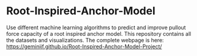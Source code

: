 # Root-Inspired-Anchor-Model
Use different machine learning algorithms to predict and improve pullout force capacity of a root inspired anchor model. This repository contains all the datasets and visualizations. 
The complete webpage is here: <https://geminijf.github.io/Root-Inspired-Anchor-Model-Project/>
